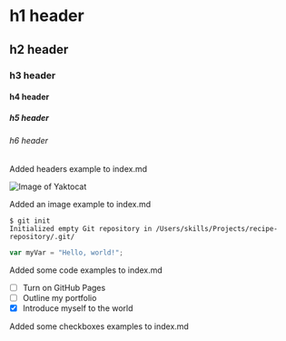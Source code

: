 # h1 header
## h2 header
### h3 header
#### h4 header
##### h5 header
###### h6 header

Added headers example to index.md

![Image of Yaktocat](https://octodex.github.com/images/yaktocat.png)

Added an image example to index.md

```
$ git init
Initialized empty Git repository in /Users/skills/Projects/recipe-repository/.git/
```

``` javascript
var myVar = "Hello, world!";
```

Added some code examples to index.md

- [ ] Turn on GitHub Pages
- [ ] Outline my portfolio
- [x] Introduce myself to the world

Added some checkboxes examples to index.md
